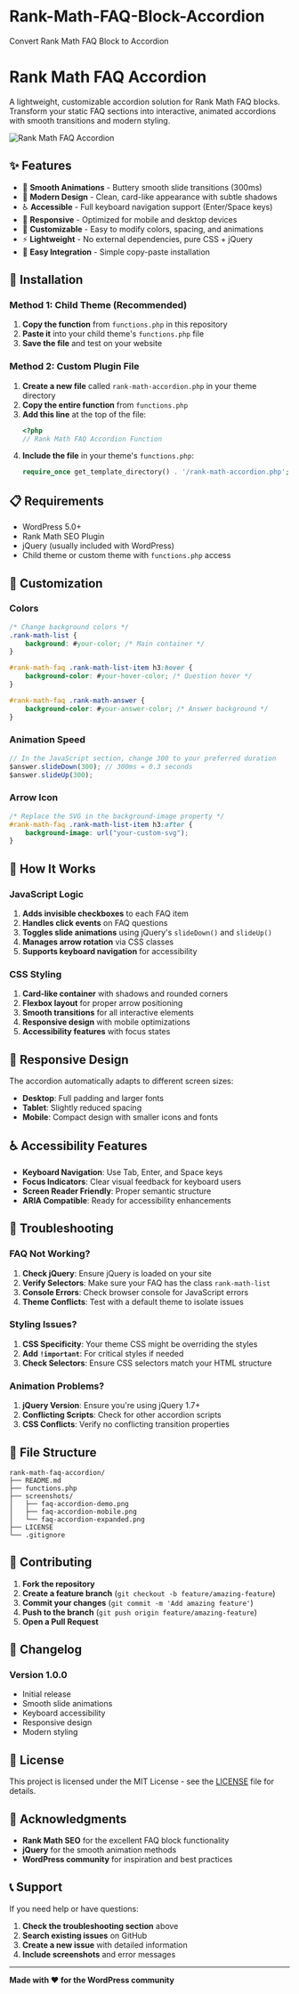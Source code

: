 # Rank-Math-FAQ-Block-Accordion
Convert Rank Math FAQ Block to Accordion
# Rank Math FAQ Accordion

A lightweight, customizable accordion solution for Rank Math FAQ blocks. Transform your static FAQ sections into interactive, animated accordions with smooth transitions and modern styling.

![Rank Math FAQ Accordion](screenshots/faq-accordion-demo.png)

## ✨ Features

- 🎯 **Smooth Animations** - Buttery smooth slide transitions (300ms)
- 🎨 **Modern Design** - Clean, card-like appearance with subtle shadows
- ♿ **Accessible** - Full keyboard navigation support (Enter/Space keys)
- 📱 **Responsive** - Optimized for mobile and desktop devices
- 🎪 **Customizable** - Easy to modify colors, spacing, and animations
- ⚡ **Lightweight** - No external dependencies, pure CSS + jQuery
- 🔧 **Easy Integration** - Simple copy-paste installation

## 🚀 Installation

### Method 1: Child Theme (Recommended)

1. **Copy the function** from `functions.php` in this repository
2. **Paste it** into your child theme's `functions.php` file
3. **Save the file** and test on your website

### Method 2: Custom Plugin File

1. **Create a new file** called `rank-math-accordion.php` in your theme directory
2. **Copy the entire function** from `functions.php`
3. **Add this line** at the top of the file:
   ```php
   <?php
   // Rank Math FAQ Accordion Function
   ```
4. **Include the file** in your theme's `functions.php`:
   ```php
   require_once get_template_directory() . '/rank-math-accordion.php';
   ```

## 📋 Requirements

- WordPress 5.0+
- Rank Math SEO Plugin
- jQuery (usually included with WordPress)
- Child theme or custom theme with `functions.php` access

## 🎨 Customization

### Colors
```css
/* Change background colors */
.rank-math-list {
    background: #your-color; /* Main container */
}

#rank-math-faq .rank-math-list-item h3:hover {
    background-color: #your-hover-color; /* Question hover */
}

#rank-math-faq .rank-math-answer {
    background-color: #your-answer-color; /* Answer background */
}
```

### Animation Speed
```javascript
// In the JavaScript section, change 300 to your preferred duration
$answer.slideDown(300); // 300ms = 0.3 seconds
$answer.slideUp(300);
```

### Arrow Icon
```css
/* Replace the SVG in the background-image property */
#rank-math-faq .rank-math-list-item h3:after {
    background-image: url("your-custom-svg");
}
```

## 🔧 How It Works

### JavaScript Logic
1. **Adds invisible checkboxes** to each FAQ item
2. **Handles click events** on FAQ questions
3. **Toggles slide animations** using jQuery's `slideDown()` and `slideUp()`
4. **Manages arrow rotation** via CSS classes
5. **Supports keyboard navigation** for accessibility

### CSS Styling
1. **Card-like container** with shadows and rounded corners
2. **Flexbox layout** for proper arrow positioning
3. **Smooth transitions** for all interactive elements
4. **Responsive design** with mobile optimizations
5. **Accessibility features** with focus states

## 📱 Responsive Design

The accordion automatically adapts to different screen sizes:

- **Desktop**: Full padding and larger fonts
- **Tablet**: Slightly reduced spacing
- **Mobile**: Compact design with smaller icons and fonts

## ♿ Accessibility Features

- **Keyboard Navigation**: Use Tab, Enter, and Space keys
- **Focus Indicators**: Clear visual feedback for keyboard users
- **Screen Reader Friendly**: Proper semantic structure
- **ARIA Compatible**: Ready for accessibility enhancements

## 🐛 Troubleshooting

### FAQ Not Working?
1. **Check jQuery**: Ensure jQuery is loaded on your site
2. **Verify Selectors**: Make sure your FAQ has the class `rank-math-list`
3. **Console Errors**: Check browser console for JavaScript errors
4. **Theme Conflicts**: Test with a default theme to isolate issues

### Styling Issues?
1. **CSS Specificity**: Your theme CSS might be overriding the styles
2. **Add `!important`**: For critical styles if needed
3. **Check Selectors**: Ensure CSS selectors match your HTML structure

### Animation Problems?
1. **jQuery Version**: Ensure you're using jQuery 1.7+
2. **Conflicting Scripts**: Check for other accordion scripts
3. **CSS Conflicts**: Verify no conflicting transition properties

## 📄 File Structure

```
rank-math-faq-accordion/
├── README.md
├── functions.php
├── screenshots/
│   ├── faq-accordion-demo.png
│   ├── faq-accordion-mobile.png
│   └── faq-accordion-expanded.png
├── LICENSE
└── .gitignore
```

## 🤝 Contributing

1. **Fork the repository**
2. **Create a feature branch** (`git checkout -b feature/amazing-feature`)
3. **Commit your changes** (`git commit -m 'Add amazing feature'`)
4. **Push to the branch** (`git push origin feature/amazing-feature`)
5. **Open a Pull Request**

## 📝 Changelog

### Version 1.0.0
- Initial release
- Smooth slide animations
- Keyboard accessibility
- Responsive design
- Modern styling

## 📄 License

This project is licensed under the MIT License - see the [LICENSE](LICENSE) file for details.

## 🙏 Acknowledgments

- **Rank Math SEO** for the excellent FAQ block functionality
- **jQuery** for the smooth animation methods
- **WordPress community** for inspiration and best practices

## 📞 Support

If you need help or have questions:

1. **Check the troubleshooting section** above
2. **Search existing issues** on GitHub
3. **Create a new issue** with detailed information
4. **Include screenshots** and error messages

---

**Made with ❤️ for the WordPress community** 
